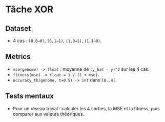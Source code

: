 # Tâche XOR

## Dataset
- 4 cas : `(0,0→0)`, `(0,1→1)`, `(1,0→1)`, `(1,1→0)`.

## Metrics
- `mse(genome) -> float` : moyenne de `(y_hat - y)^2` sur les 4 cas.
- `fitness(mse) -> float = 1 / (1 + mse)`.
- `accuracy_th(genome, t=0.5) -> int` dans `[0..4]`.

## Tests mentaux
- Pour un réseau trivial : calculer les 4 sorties, la MSE et la fitness, puis comparer aux valeurs théoriques.
